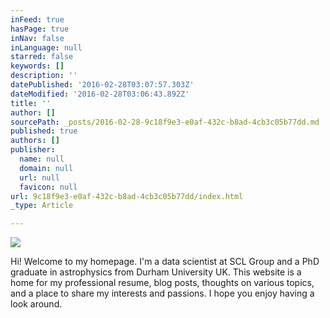 ```yaml
---
inFeed: true
hasPage: true
inNav: false
inLanguage: null
starred: false
keywords: []
description: ''
datePublished: '2016-02-28T03:07:57.303Z'
dateModified: '2016-02-28T03:06:43.892Z'
title: ''
author: []
sourcePath: _posts/2016-02-28-9c18f9e3-e0af-432c-b8ad-4cb3c05b77dd.md
published: true
authors: []
publisher:
  name: null
  domain: null
  url: null
  favicon: null
url: 9c18f9e3-e0af-432c-b8ad-4cb3c05b77dd/index.html
_type: Article

---
```

![](https://the-grid-user-content.s3-us-west-2.amazonaws.com/ea3d8b58-b9f4-40f0-a423-239ba9588098.JPG)

Hi! Welcome to my homepage. I'm a data scientist at SCL Group and a PhD graduate in astrophysics from Durham University UK. This website is a home for my professional resume, blog posts, thoughts on various topics, and a place to share my interests and passions. I hope you enjoy having a look around.